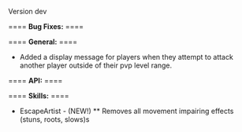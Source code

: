 Version dev

==== **Bug Fixes:** ====


==== **General:** ====

* Added a display message for players when they attempt to attack another player outside of their pvp level range.

==== **API:** ====


==== **Skills:** ====

* EscapeArtist - (NEW!)
** Removes all movement impairing effects (stuns, roots, slows)s